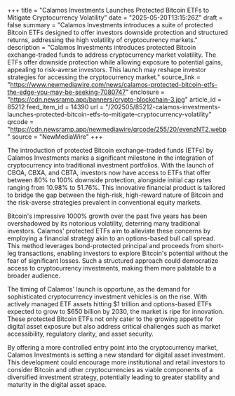 +++
title = "Calamos Investments Launches Protected Bitcoin ETFs to Mitigate Cryptocurrency Volatility"
date = "2025-05-20T13:15:26Z"
draft = false
summary = "Calamos Investments introduces a suite of protected Bitcoin ETFs designed to offer investors downside protection and structured returns, addressing the high volatility of cryptocurrency markets."
description = "Calamos Investments introduces protected Bitcoin exchange-traded funds to address cryptocurrency market volatility. The ETFs offer downside protection while allowing exposure to potential gains, appealing to risk-averse investors. This launch may reshape investor strategies for accessing the cryptocurrency market."
source_link = "https://www.newmediawire.com/news/calamos-protected-bitcoin-etfs-the-edge-you-may-be-seeking-7080747"
enclosure = "https://cdn.newsramp.app/banners/crypto-blockchain-3.jpg"
article_id = 85212
feed_item_id = 14390
url = "/202505/85212-calamos-investments-launches-protected-bitcoin-etfs-to-mitigate-cryptocurrency-volatility"
qrcode = "https://cdn.newsramp.app/newmediawire/qrcode/255/20/evenzNT2.webp"
source = "NewMediaWire"
+++

<p>The introduction of protected Bitcoin exchange-traded funds (ETFs) by Calamos Investments marks a significant milestone in the integration of cryptocurrency into traditional investment portfolios. With the launch of CBOA, CBXA, and CBTA, investors now have access to ETFs that offer between 80% to 100% downside protection, alongside initial cap rates ranging from 10.98% to 51.76%. This innovative financial product is tailored to bridge the gap between the high-risk, high-reward nature of Bitcoin and the risk-averse strategies prevalent in conventional equity markets.</p><p>Bitcoin's impressive 1000% growth over the past five years has been overshadowed by its notorious volatility, deterring many traditional investors. Calamos' protected ETFs aim to alleviate these concerns by employing a financial strategy akin to an options-based bull call spread. This method leverages bond-protected principal and proceeds from short-leg transactions, enabling investors to explore Bitcoin's potential without the fear of significant losses. Such a structured approach could democratize access to cryptocurrency investments, making them more palatable to a broader audience.</p><p>The timing of Calamos' launch is opportune, as the demand for sophisticated cryptocurrency investment vehicles is on the rise. With actively managed ETF assets hitting $1 trillion and options-based ETFs expected to grow to $650 billion by 2030, the market is ripe for innovation. These protected Bitcoin ETFs not only cater to the growing appetite for digital asset exposure but also address critical challenges such as market accessibility, regulatory clarity, and asset security.</p><p>By offering a more controlled entry point into the cryptocurrency market, Calamos Investments is setting a new standard for digital asset investment. This development could encourage more institutional and retail investors to consider Bitcoin and other cryptocurrencies as viable components of a diversified investment strategy, potentially leading to greater stability and maturity in the digital asset space.</p>